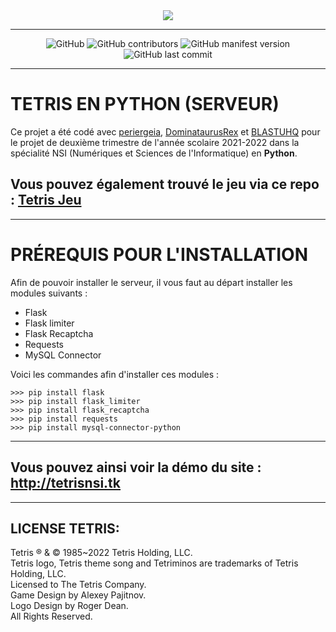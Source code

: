 <div align="center">
  <img src="https://seeklogo.com/images/T/tetris-logo-5F5DFBCE21-seeklogo.com.png">
</div>

---

<div align="center">
  <img alt="GitHub" src="https://img.shields.io/github/license/Jouca/Tetris-Server?style=for-the-badge">
  <img alt="GitHub contributors" src="https://img.shields.io/github/contributors/Jouca/Tetris-Server?style=for-the-badge">
  <img alt="GitHub manifest version" src="https://img.shields.io/github/manifest-json/v/Jouca/Tetris-Server?style=for-the-badge">
  <img alt="GitHub last commit" src="https://img.shields.io/github/last-commit/Jouca/Tetris-Server?style=for-the-badge">
</div>

---

<h1>TETRIS EN PYTHON (SERVEUR)</h1>
<p>Ce projet a été codé avec <a href="https://github.com/periergeia">periergeia</a>, <a href="https://github.com/DominataurusRex">DominataurusRex</a> et <a href="https://github.com/BLASTUHQ">BLASTUHQ</a> pour le projet de deuxième trimestre de l'année scolaire 2021-2022 dans la spécialité NSI (Numériques et Sciences de l'Informatique) en <b>Python</b>.
  
<h2>Vous pouvez également trouvé le jeu via ce repo : <a href="https://github.com/Jouca/Tetris">Tetris Jeu</a></h2>

---

<h1>PRÉREQUIS POUR L'INSTALLATION</h1>

<p>Afin de pouvoir installer le serveur, il vous faut au départ installer les modules suivants :</p>
<ul>
  <li>Flask</li>
  <li>Flask limiter</li>
  <li>Flask Recaptcha</li>
  <li>Requests</li>
  <li>MySQL Connector</li>
</ul>

<p>Voici les commandes afin d'installer ces modules :</p>

```
>>> pip install flask
>>> pip install flask_limiter
>>> pip install flask_recaptcha
>>> pip install requests
>>> pip install mysql-connector-python
```

---

<h2>Vous pouvez ainsi voir la démo du site : <a href="http://tetrisnsi.tk">http://tetrisnsi.tk</a></h2>

---

<h2>LICENSE TETRIS:</h2>

Tetris ® & © 1985~2022 Tetris Holding, LLC.<br>
Tetris logo, Tetris theme song and Tetriminos are trademarks of Tetris Holding, LLC.<br>
Licensed to The Tetris Company.<br>
Game Design by Alexey Pajitnov.<br>
Logo Design by Roger Dean.<br>
All Rights Reserved.
